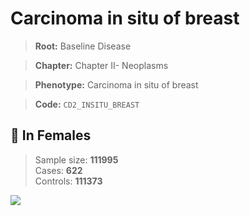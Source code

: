 # Carcinoma in situ of breast

> **Root:** Baseline Disease  

> **Chapter:** Chapter II- Neoplasms  

> **Phenotype:** Carcinoma in situ of breast  

> **Code:** `CD2_INSITU_BREAST`

## 👩 In Females  
> Sample size: **111995**  
> Cases: **622**  
> Controls: **111373**
<img src="/Disease/Figures/ALL/Baseline/CD2_INSITU_BREAST.png"/>
<CsvTable src="/Disease_Data/ALL/Baseline/LG_CD2_INSITU_BREAST.csv" label="🔍 View full results" />
